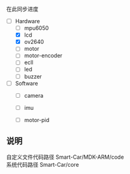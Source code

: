 在此同步进度  
- [ ] Hardware
  - [ ] mpu6050
  - [x] lcd
  - [x] ov2640
  - [ ] motor
  - [ ] motor-encoder
  - [ ] ecll
  - [ ] led
  - [ ] buzzer
- [ ] Software
  - [ ] camera
  - [ ] imu
  - [ ] motor-pid



## 说明
自定义文件代码路径 Smart-Car/MDK-ARM/code  
系统代码路径        Smart-Car/core
